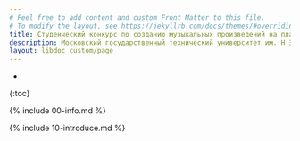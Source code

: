 ```yaml
---
# Feel free to add content and custom Front Matter to this file.
# To modify the layout, see https://jekyllrb.com/docs/themes/#overriding-theme-defaults
title: Студенческий конкурс по созданию музыкальных произведений на платформе Тераграф Cloud
description: Московский государственный технический университет им. Н.Э.Баумана, 16 октября - 10 декабря 2023
layout: libdoc_custom/page
---
```

* 
{:toc}

{% include 00-info.md %}

{% include 10-introduce.md %}